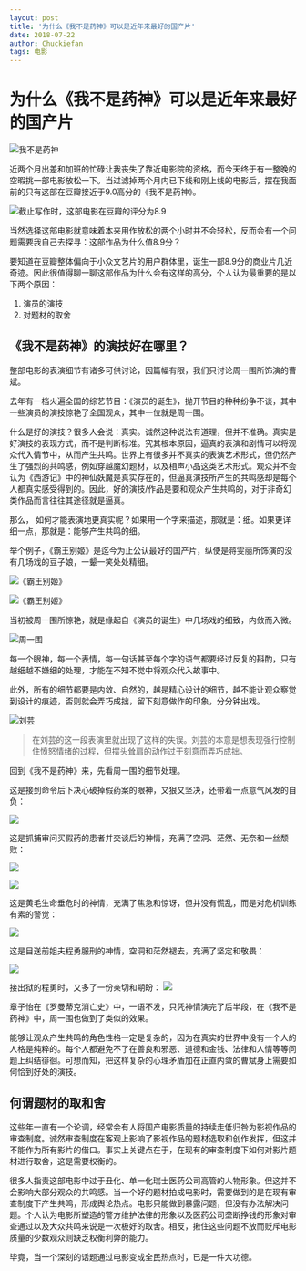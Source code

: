 ```yaml
---
layout: post
title: '为什么《我不是药神》可以是近年来最好的国产片'
date: 2018-07-22
author: Chuckiefan
tags: 电影
---
```



# 为什么《我不是药神》可以是近年来最好的国产片

![我不是药神](http://ourmc2t8i.bkt.clouddn.com/15321890606705.jpg)

近两个月出差和加班的忙碌让我丧失了靠近电影院的资格，而今天终于有一整晚的空暇挑一部电影放松一下。当过滤掉两个月内已下线和刚上线的电影后，摆在我面前的只有这部在豆瓣接近于9.0高分的《我不是药神》。

![截止写作时，这部电影在豆瓣的评分为8.9](http://ourmc2t8i.bkt.clouddn.com/15321894949321.jpg)

当然选择这部电影就意味着本来用作放松的两个小时并不会轻松，反而会有一个问题需要我自己去探寻：这部作品为什么值8.9分？

要知道在豆瓣整体偏向于小众文艺片的用户群体里，诞生一部8.9分的商业片几近奇迹。因此很值得聊一聊这部作品为什么会有这样的高分，个人认为最重要的是以下两个原因：

1. 演员的演技
2. 对题材的取舍

## 《我不是药神》的演技好在哪里？

整部电影的表演细节有诸多可供讨论，因篇幅有限，我们只讨论周一围所饰演的曹斌。

去年有一档火遍全国的综艺节目：《演员的诞生》，抛开节目的种种纷争不谈，其中一些演员的演技惊艳了全国观众，其中一位就是周一围。

什么是好的演技？很多人会说：真实。诚然这种说法有道理，但并不准确。真实是好演技的表现方式，而不是判断标准。究其根本原因，逼真的表演和剧情可以将观众代入情节中，从而产生共鸣。世界上有很多并不真实的表演艺术形式，但仍然产生了强烈的共鸣感，例如穿越魔幻题材，以及相声小品这类艺术形式。观众并不会认为《西游记》中的神仙妖魔是真实存在的，但逼真演技所产生的共鸣感却是每个人都真实感受得到的。因此，好的演技/作品是要和观众产生共鸣的，对于非奇幻类作品而言往往其途径就是逼真。

那么， 如何才能表演地更真实呢？如果用一个字来描述，那就是：细。如果更详细一点，那就是：能够产生共鸣的细。

举个例子，《霸王别姬》是迄今为止公认最好的国产片，纵使是蒋雯丽所饰演的没有几场戏的豆子娘，一颦一笑处处精细。

![《霸王别姬》](http://ourmc2t8i.bkt.clouddn.com/15321924464594.jpg)

![《霸王别姬》](http://ourmc2t8i.bkt.clouddn.com/15321925440779.jpg)


当初被周一围所惊艳，就是缘起自《演员的诞生》中几场戏的细致，内敛而入微。

![周一围](http://ourmc2t8i.bkt.clouddn.com/15321929343237.jpg)

每一个眼神，每一个表情，每一句话甚至每个字的语气都要经过反复的斟酌，只有越细越不嫌细的处理，才能在不知不觉中将观众代入故事中。

此外，所有的细节都要是内敛、自然的，越是精心设计的细节，越不能让观众察觉到设计的痕迹，否则就会弄巧成拙，留下刻意做作的印象，分分钟出戏。

![刘芸](http://ourmc2t8i.bkt.clouddn.com/%E5%88%98%E8%8A%B8.gif)

> 在刘芸的这一段表演里就出现了这样的失误。刘芸的本意是想表现强行控制住愤怒情绪的过程，但摆头耸肩的动作过于刻意而弄巧成拙。

回到《我不是药神》来，先看周一围的细节处理。

这是接到命令后下决心破掉假药案的眼神，又狠又坚决，还带着一点意气风发的自负：

![](http://ourmc2t8i.bkt.clouddn.com/15321947220750.jpg)

这是抓捕审问买假药的患者并交谈后的神情，充满了空洞、茫然、无奈和一丝颓败：

![](http://ourmc2t8i.bkt.clouddn.com/15321956168381.jpg)

![](http://ourmc2t8i.bkt.clouddn.com/15321957962409.jpg)


这是黄毛生命垂危时的神情，充满了焦急和惊讶，但并没有慌乱，而是对危机训练有素的警觉：

![](http://ourmc2t8i.bkt.clouddn.com/15321956567281.jpg)

这是目送前姐夫程勇服刑的神情，空洞和茫然褪去，充满了坚定和敬畏：

![](http://ourmc2t8i.bkt.clouddn.com/15321958808601.jpg)

接出狱的程勇时，又多了一份亲切和期盼：
![](http://ourmc2t8i.bkt.clouddn.com/15321961479568.jpg)

章子怡在《罗曼蒂克消亡史》中，一语不发，只凭神情演完了后半段，在《我不是药神》中，周一围也做到了类似的效果。

能够让观众产生共鸣的角色性格一定是复杂的，因为在真实的世界中没有一个人的人格是纯粹的。每个人都避免不了在善良和邪恶、道德和金钱、法律和人情等等问题上纠结徘徊。可想而知，把这样复杂的心理矛盾加在正直内敛的曹斌身上需要如何恰到好处的演技。

## 何谓题材的取和舍

这些年一直有一个论调，经常会有人将国产电影质量的持续走低归咎为影视作品的审查制度。诚然审查制度在客观上影响了影视作品的题材选取和创作发挥，但这并不能作为所有影片的借口。事实上关键点在于，在现有的审查制度下如何对影片题材进行取舍，这是需要权衡的。

很多人指责这部电影中过于丑化、单一化瑞士医药公司高管的人物形象。但这并不会影响大部分观众的共鸣感。当一个好的题材拍成电影时，需要做到的是在现有审查制度下产生共鸣，形成舆论热点。电影只能做到暴露问题，但没有办法解决问题。个人认为电影所塑造的警方维护法律的形象以及医药公司垄断挣钱的形象对审查通过以及大众共鸣来说是一次极好的取舍。相反，揪住这些问题不放而贬斥电影质量的少数观众则缺乏权衡利弊的能力。

毕竟，当一个深刻的话题通过电影变成全民热点时，已是一件大功德。